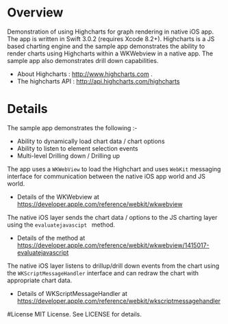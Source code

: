 # Overview
Demonstration of using Highcharts for graph rendering in native iOS app. The app is written in Swift 3.0.2 (requires Xcode 8.2+). Highcharts is a JS based charting engine and the sample app demonstrates the ability to render charts using Highcharts within a WKWebview in a native app. The sample app also demonstrates drill down capabilities.

- About Highcharts : http://www.highcharts.com . 
- The highcharts API : http://api.highcharts.com/highcharts

# Details
The sample app demonstrates the following :-
- Ability to dynamically load chart data / chart options
- Ability to listen to element selection events  
- Multi-level Drilling down / Drilling up 


The app uses a ```WKWebView``` to load the Highchart and uses ```WebKit``` messaging interface for communication between the native iOS app world and JS world. 
 - Details of the WKWebview at https://developer.apple.com/reference/webkit/wkwebview

The native iOS layer sends the chart data / options to the JS charting layer using the ```evaluatejavascipt ``` method. 
 - Details of the method at https://developer.apple.com/reference/webkit/wkwebview/1415017-evaluatejavascript

The native iOS layer listens to drillup/drill down events from the chart using the ```WKScriptMessageHandler``` interface and can redraw the chart with appropriate chart data. 
 - Details of WKScriptMessageHandler at https://developer.apple.com/reference/webkit/wkscriptmessagehandler




#License
MIT License. See LICENSE for details.


